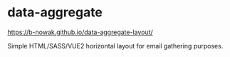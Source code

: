 # data-aggregate
https://b-nowak.github.io/data-aggregate-layout/

Simple HTML/SASS/VUE2 horizontal layout for email gathering purposes. 
